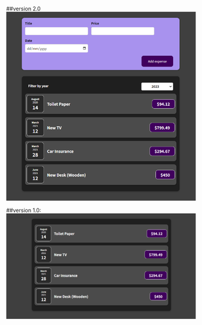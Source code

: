 ##version 2.0
![Expenses screenshot 2nd](/expenses-app/public/screenshots/ExpensesInterface2.png)

##version 1.0:
![Expenses screenshot 1st](/expenses-app/public/screenshots/ExpensesInterface.png)